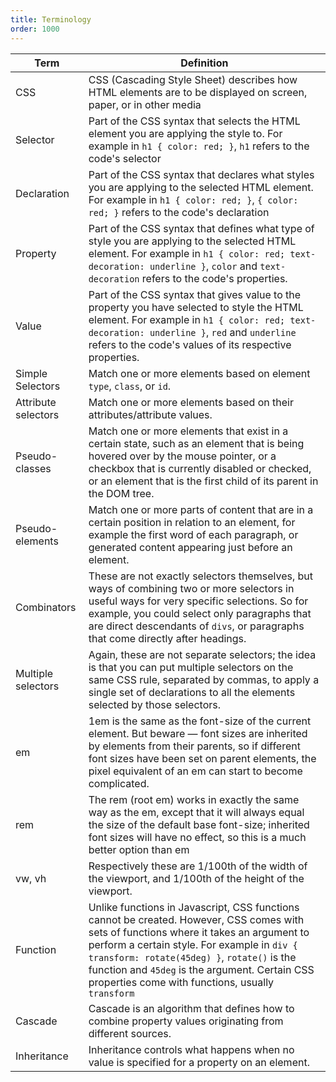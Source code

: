 ```yaml
---
title: Terminology
order: 1000
---
```


| Term                | Definition                                                                                                                                                                                                                                                                                                                                   |
| ------------------- | -------------------------------------------------------------------------------------------------------------------------------------------------------------------------------------------------------------------------------------------------------------------------------------------------------------------------------------------- |
| CSS                 | CSS (Cascading Style Sheet) describes how HTML elements are to be displayed on screen, paper, or in other media                                                                                                                                                                                                                              |
| Selector            | Part of the CSS syntax that selects the HTML element you are applying the style to. For example in `h1 { color: red; }`, `h1` refers to the code's selector                                                                                                                                                                                  |
| Declaration         | Part of the CSS syntax that declares what styles you are applying to the selected HTML element. For example in `h1 { color: red; }`, `{ color: red; }` refers to the code's declaration                                                                                                                                                      |
| Property            | Part of the CSS syntax that defines what type of style you are applying to the selected HTML element. For example in `h1 { color: red; text-decoration: underline }`, `color` and `text-decoration` refers to the code's properties.                                                                                                         |
| Value               | Part of the CSS syntax that gives value to the property you have selected to style the HTML element. For example in `h1 { color: red; text-decoration: underline }`, `red` and `underline` refers to the code's values of its respective properties.                                                                                         |
| Simple Selectors    | Match one or more elements based on element `type`, `class`, or `id`.                                                                                                                                                                                                                                                                        |
| Attribute selectors | Match one or more elements based on their attributes/attribute values.                                                                                                                                                                                                                                                                       |
| Pseudo-classes      | Match one or more elements that exist in a certain state, such as an element that is being hovered over by the mouse pointer, or a checkbox that is currently disabled or checked, or an element that is the first child of its parent in the DOM tree.                                                                                      |
| Pseudo-elements     | Match one or more parts of content that are in a certain position in relation to an element, for example the first word of each paragraph, or generated content appearing just before an element.                                                                                                                                            |
| Combinators         | These are not exactly selectors themselves, but ways of combining two or more selectors in useful ways for very specific selections. So for example, you could select only paragraphs that are direct descendants of `divs`, or paragraphs that come directly after headings.                                                                |
| Multiple selectors  | Again, these are not separate selectors; the idea is that you can put multiple selectors on the same CSS rule, separated by commas, to apply a single set of declarations to all the elements selected by those selectors.                                                                                                                   |
| em                  | 1em is the same as the font-size of the current element. But beware — font sizes are inherited by elements from their parents, so if different font sizes have been set on parent elements, the pixel equivalent of an em can start to become complicated.                                                                                   |
| rem                 | The rem (root em) works in exactly the same way as the em, except that it will always equal the size of the default base font-size; inherited font sizes will have no effect, so this is a much better option than em                                                                                                                        |
| vw, vh              | Respectively these are 1/100th of the width of the viewport, and 1/100th of the height of the viewport.                                                                                                                                                                                                                                      |
| Function            | Unlike functions in Javascript, CSS functions cannot be created. However, CSS comes with sets of functions where it takes an argument to perform a certain style. For example in `div { transform: rotate(45deg) }`, `rotate()` is the function and `45deg` is the argument. Certain CSS properties come with functions, usually `transform` |
| Cascade             | Cascade is an algorithm that defines how to combine property values originating from different sources.                                                                                                                                                                                                                                      |
| Inheritance         | Inheritance controls what happens when no value is specified for a property on an element.                                                                                                                                                                                                                                                   |
